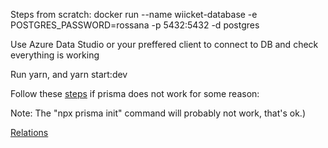 Steps from scratch:
docker run --name wiicket-database -e POSTGRES_PASSWORD=rossana -p 5432:5432 -d postgres

Use Azure Data Studio or your preffered client to connect to DB and check everything is working

Run yarn, and yarn start:dev

Follow these [steps](https://www.prisma.io/docs/getting-started/setup-prisma/start-from-scratch/relational-databases-typescript-postgres) if prisma does not work for some reason:

Note: The "npx prisma init" command will probably not work, that's ok.)

[Relations](https://www.prisma.io/docs/concepts/components/prisma-schema/relations)